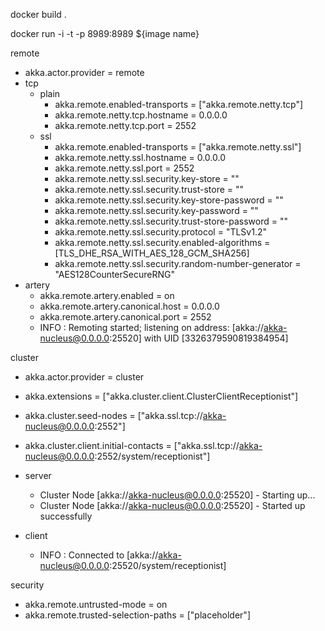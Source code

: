 docker build .

docker run -i -t -p 8989:8989 ${image name}

remote
- akka.actor.provider = remote
- tcp
    - plain
        - akka.remote.enabled-transports = ["akka.remote.netty.tcp"]
        - akka.remote.netty.tcp.hostname = 0.0.0.0
        - akka.remote.netty.tcp.port = 2552
    - ssl
        - akka.remote.enabled-transports = ["akka.remote.netty.ssl"]
        - akka.remote.netty.ssl.hostname = 0.0.0.0
        - akka.remote.netty.ssl.port = 2552
        - akka.remote.netty.ssl.security.key-store = ""
        - akka.remote.netty.ssl.security.trust-store = ""
        - akka.remote.netty.ssl.security.key-store-password = ""
        - akka.remote.netty.ssl.security.key-password = ""
        - akka.remote.netty.ssl.security.trust-store-password = ""
        - akka.remote.netty.ssl.security.protocol = "TLSv1.2"
        - akka.remote.netty.ssl.security.enabled-algorithms = [TLS_DHE_RSA_WITH_AES_128_GCM_SHA256]
        - akka.remote.netty.ssl.security.random-number-generator = "AES128CounterSecureRNG"
- artery
    - akka.remote.artery.enabled = on
    - akka.remote.artery.canonical.host = 0.0.0.0
    - akka.remote.artery.canonical.port = 2552
    - INFO : Remoting started; listening on address: [akka://akka-nucleus@0.0.0.0:25520] with UID [3326379590819384954]
        

cluster
- akka.actor.provider = cluster
- akka.extensions = ["akka.cluster.client.ClusterClientReceptionist"]
- akka.cluster.seed-nodes = ["akka.ssl.tcp://akka-nucleus@0.0.0.0:2552"]
- akka.cluster.client.initial-contacts = ["akka.ssl.tcp://akka-nucleus@0.0.0.0:2552/system/receptionist"]

- server
    - Cluster Node [akka://akka-nucleus@0.0.0.0:25520] - Starting up...
    - Cluster Node [akka://akka-nucleus@0.0.0.0:25520] - Started up successfully
- client
    - INFO : Connected to [akka://akka-nucleus@0.0.0.0:25520/system/receptionist]

security
- akka.remote.untrusted-mode = on
- akka.remote.trusted-selection-paths = ["placeholder"]